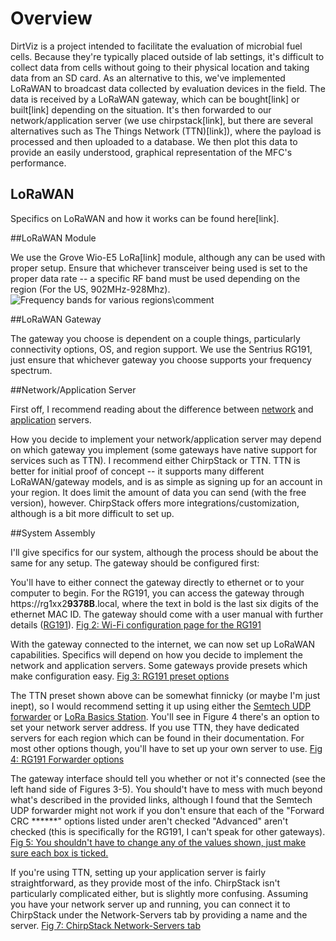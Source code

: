 Overview
===================================================================================================

DirtViz is a project intended to facilitate the evaluation of microbial fuel cells. Because they're typically placed outside of lab settings,
it's difficult to collect data from cells without going to their physical location and taking data from an SD card. As an alternative to this, we've 
implemented LoRaWAN to broadcast data collected by evaluation devices in the field. The data is received by a LoRaWAN gateway, which can be bought[link]
or built[link] depending on the situation. It's then forwarded to our network/application server (we use chirpstack[link], but there are several
alternatives such as The Things Network (TTN)[link]), where the payload is processed and then uploaded to a database. We then plot this data to provide an easily understood,
graphical representation of the MFC's performance.

LoRaWAN
----------------------------------------------------------------------------------------------------

Specifics on LoRaWAN and how it works can be found here[link].

##LoRaWAN Module

We use the Grove Wio-E5 LoRa[link] module, although any can be used with proper setup. Ensure that whichever transceiver being used is set to the 
proper data rate -- a specific RF band must be used depending on the region (For the US, 902MHz-928Mhz).
![Frequency bands for various regions]()\\comment

##LoRaWAN Gateway

The gateway you choose is dependent on a couple things, particularly connectivity options, OS, and region support. We use the Sentrius RG191, just
ensure that whichever gateway you choose supports your frequency spectrum.

##Network/Application Server

First off, I recommend reading about the difference between [network](https://www.thethingsindustries.com/docs/reference/components/network-server/)
and [application](https://www.thethingsindustries.com/docs/reference/components/application-server/) servers.

How you decide to implement your network/application server may depend on which gateway you implement (some gateways have native support for services
such as TTN). I recommend either ChirpStack or TTN. TTN is better for initial proof of concept -- it supports many different LoRaWAN/gateway models,
and is as simple as signing up for an account in your region. It does limit the amount of data you can send (with the free version), however. ChirpStack
offers more integrations/customization, although is a bit more difficult to set up.

##System Assembly

I'll give specifics for our system, although the process should be about the same for any setup. The gateway should be configured first:

You'll have to either connect the gateway directly to ethernet or to your computer to begin. For the RG191, you can access the gateway through
https://rg1xx2**9378B**.local, where the text in bold is the last six digits of the ethernet MAC ID. 
The gateway should come with a user manual with further details ([RG191]()).
[Fig 2: Wi-Fi configuration page for the RG191]()

With the gateway connected to the internet, we can now set up LoRaWAN capabilities. Specifics will depend on how you decide to implement the network
and application servers. Some gateways provide presets which make configuration easy.
[Fig 3: RG191 preset options]()

The TTN preset shown above can be somewhat finnicky (or maybe I'm just inept), so I would recommend setting it up using either the 
[Semtech UDP forwarder](https://www.thethingsindustries.com/docs/gateways/udp/) or 
[LoRa Basics Station](https://www.thethingsindustries.com/docs/gateways/lora-basics-station/). You'll see in Figure 4 there's an 
option to set your network server address. If you use TTN, they have dedicated servers for each region which can be found in their documentation. 
For most other options though, you'll have to set up your own server to use.
[Fig 4: RG191 Forwarder options]()

The gateway interface should tell you whether or not it's connected (see the left hand side of Figures 3-5). You should't have to mess with much beyond what's described in the provided links, although I found that the Semtech UDP forwarder might not work if you
don't ensure that each of the "Forward CRC ******" options listed under aren't checked "Advanced" aren't checked (this is specifically for the RG191, I
can't speak for other gateways).
[Fig 5: You shouldn't have to change any of the values shown, just make sure each box is ticked.]()

If you're using TTN, setting up your application server is fairly straightforward, as they provide most of the info. ChirpStack isn't particularly
complicated either, but is slightly more confusing. Assuming you have your network server up and running, you can connect it to ChirpStack under the
Network-Servers tab by providing a name and the server.
[Fig 7: ChirpStack Network-Servers tab]()